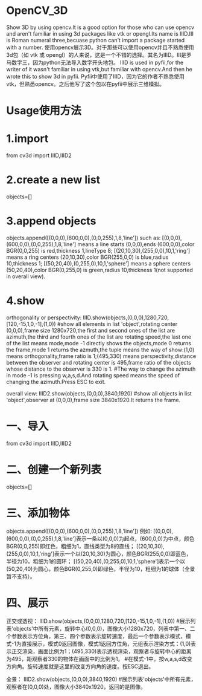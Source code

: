 # OpenCV_3D
Show 3D by using opencv.It is a good option for those who can use opencv and aren't familiar in using 3d packages like vtk or opengl.Its name is IIID.III is Roman numeral three,becuase python can't import a package started with a number.
使用opencv展示3D。对于那些可以使用opencv并且不熟悉使用3d包（如 vtk 或 opengl）的人来说，这是一个不错的选择。其名为IIID。III是罗马数字三，因为python无法导入数字开头地包。
IIID is used in pyfii,for the writer of it wasn't familiar in using vtk,but familiar with opencv.And then he wrote this to show 3d in pyfii.
Pyfii中使用了IIID，因为它的作者不熟悉使用vtk，但熟悉opencv。之后他写了这个包以在pyfii中展示三维模拟。

# Usage使用方法
# 1.import
from cv3d import IIID,IIID2

# 2.create a new list
objects=[]

# 3.append objects
objects.append([(0,0,0),(600,0,0),(0,0,255),1,8,'line'])
such as:
[(0,0,0),(600,0,0),(0,0,255),1,8,'line'] means a line starts (0,0,0),ends (600,0,0),color BGR(0,0,255) is red,thickness 1,lineType 8;
[(20,10,30),(255,0,0),10,1,'ring'] means a ring centers (20,10,30),color BGR(255,0,0) is blue,radius 10,thickness 1;
[(50,20,40),(0,255,0),10,1,'sphere'] means a sphere centers (50,20,40),color BGR(0,255,0) is green,radius 10,thickness 1(not supported in overall view).

# 4.show
orthogonality or perspectivity:
IIID.show(objects,(0,0,0),1280,720,[120,-15,1,0,-1],(1,0))
#show all elements in list 'object',rotating center (0,0,0),frame size 1280x720,the first and second ones of the list are azimuth,the third and fourth ones of the list are rotating speed,the last one of the list means mode,mode -1 directly shows the objects,mode 0 returns the frame,mode 1 returns the azmuth,the tuple means the way of show:(1,0) means orthogonality,frame ratio is 1;(495,330) means perspectivity,distance between the observer and rotating center is 495,frame ratio of the objects whose distance to the observer is 330 is 1.
#The way to change the azimuth in mode -1 is pressing w,a,s,d.And rotating speed means the speed of changing the azimuth.Press ESC to exit.

overall view:
IIID2.show(objects,(0,0,0),3840,1920)
#show all objects in list 'object',observer at (0,0,0),frame size 3840x1920.It returns the frame.


# 一、导入
from cv3d import IIID,IIID2

# 二、创建一个新列表
objects=[]

# 三、添加物体
objects.append([(0,0,0),(600,0,0),(0,0,255),1,8,'line'])
例如:
[(0,0,0),(600,0,0),(0,0,255),1,8,'line']表示一条以(0,0,0)为起点，(600,0,0)为中点，颜色BGR(0,0,255)即红色，粗细为1，直线类型为8的直线；
[(20,10,30),(255,0,0),10,1,'ring']表示一个以(20,10,30)为圆心，颜色BGR(255,0,0)即蓝色，半径为10，粗细为1的圆环；
[(50,20,40),(0,255,0),10,1,'sphere']表示一个以(50,20,40)为圆心，颜色BGR(0,255,0)即绿色，半径为10，粗细为1的球体（全景暂不支持）。

# 四、展示
正交或透视：
IIID.show(objects,(0,0,0),1280,720,[120,-15,1,0,-1],(1,0))
#展示列表'objects'中所有元素，旋转中心(0,0,0)，图像大小1280x720，列表中第一、二个参数表示方位角，第三、四个参数表示旋转速度，最后一个参数表示模式，模式-1为直接展示，模式0返回图像，模式1返回方位角，元组表示渲染方式：(1,0)表示正交渲染，画面比例为1；(495,330)表示透视渲染，观察者与旋转中心的距离为495，距观察者330的物体在画面中的比例为1。
#在模式-1中，按w,a,s,d改变方向角。旋转速度就是这里的改变方向角的速度。按ESC退出。

全景：
IIID2.show(objects,(0,0,0),3840,1920)
#展示列表'objects'中所有元素，观察者在(0,0,0)处，图像大小3840x1920，返回的是图像。
